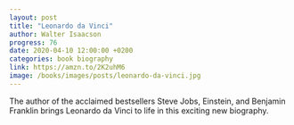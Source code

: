 ```yaml
---
layout: post
title: "Leonardo da Vinci"
author: Walter Isaacson
progress: 76
date: 2020-04-10 12:00:00 +0200
categories: book biography
link: https://amzn.to/2K2uhM6
image: /books/images/posts/leonardo-da-vinci.jpg
---
```


The author of the acclaimed bestsellers Steve Jobs, Einstein, and Benjamin Franklin brings Leonardo da Vinci to life in this exciting new biography.
